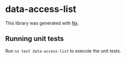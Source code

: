 # data-access-list

This library was generated with [Nx](https://nx.dev).

## Running unit tests

Run `nx test data-access-list` to execute the unit tests.
